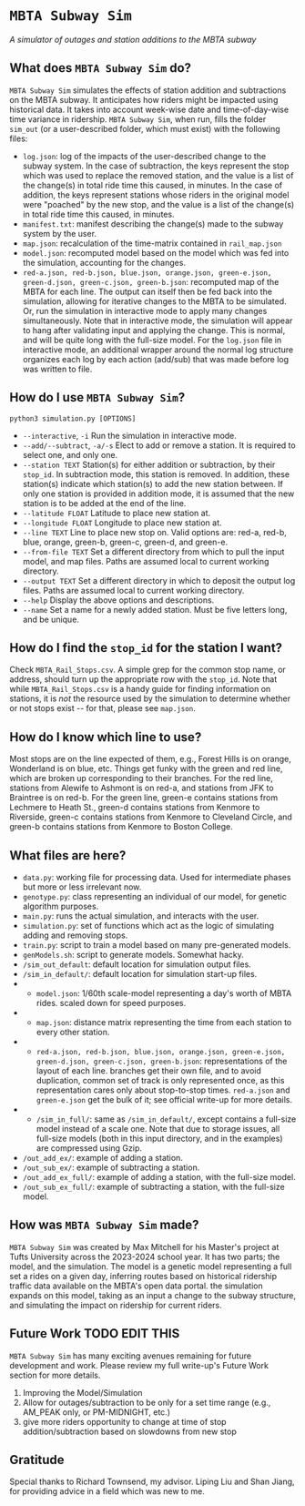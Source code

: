# `MBTA Subway Sim`
*A simulator of outages and station additions to the MBTA subway*

## What does `MBTA Subway Sim` do?
`MBTA Subway Sim` simulates the effects of station addition and subtractions on the MBTA subway. It anticipates how riders might be impacted using historical data. It takes into account week-wise date and time-of-day-wise time variance in ridership. `MBTA Subway Sim`, when run, fills the folder `sim_out` (or a user-described folder, which must exist) with the following files:
- `log.json`: log of the impacts of the user-described change to the subway system. In the case of subtraction, the keys represent the stop which was used to replace the removed station, and the value is a list of the change(s) in total ride time this caused, in minutes. In the case of addition, the keys represent stations whose riders in the original model were "poached" by the new stop, and the value is a list of the change(s) in total ride time this caused, in minutes.
- `manifest.txt`: manifest describing the change(s) made to the subway system by the user.
- `map.json`: recalculation of the time-matrix contained in `rail_map.json`
- `model.json`: recomputed model based on the model which was fed into the simulation, accounting for the changes.
- `red-a.json, red-b.json, blue.json, orange.json, green-e.json, green-d.json, green-c.json, green-b.json`: recomputed map of the MBTA for each line.
The output can itself then be fed back into the simulation, allowing for iterative changes to the MBTA to be simulated. Or, run the simulation in interactive mode to apply many changes simultaneously. Note that in interactive mode, the simulation will appear to hang after validating input and applying the change. This is normal, and will be quite long with the full-size model. For the `log.json` file in interactive mode, an additional wrapper around the normal log structure organizes each log by each action (add/sub) that was made before log was written to file.

## How do I use `MBTA Subway Sim`?
`python3 simulation.py [OPTIONS]`
- `--interactive`, `-i` 
        Run the simulation in interactive mode. 
- `--add/--subtract`, `-a/-s` 
        Elect to add or remove a station. It is required to select one, and only one.
- `--station TEXT`
        Station(s) for either addition or subtraction, by their `stop_id`. In subtraction mode, this station is removed. In addition, these station(s) indicate which station(s) to add the new station between. If only one station is provided in addition mode, it is assumed that the new station is to be added at the end of the line.
- `--latitude FLOAT`
        Latitude to place new station at.
- `--longitude FLOAT`
        Longitude to place new station at.
- `--line TEXT`
        Line to place new stop on. Valid options are: red-a, red-b, blue, orange, green-b, green-c, green-d, and green-e.
- `--from-file TEXT`
        Set a different directory from which to pull the input model, and map files. Paths are assumed local to current working directory.
- `--output TEXT`
        Set a different directory in which to deposit the output log files. Paths are assumed local to current working directory.
- `--help`
        Display the above options and descriptions.
- `--name`
        Set a name for a newly added station. Must be five letters long, and be unique.

## How do I find the `stop_id` for the station I want?
Check `MBTA_Rail_Stops.csv`. A simple grep for the common stop name, or address, should turn up the appropriate row with the `stop_id`. Note that while `MBTA_Rail_Stops.csv` is a handy guide for finding information on stations, it is _not_ the resource used by the simulation to determine whether or not stops exist -- for that, please see `map.json`.

## How do I know which line to use?
Most stops are on the line expected of them, e.g., Forest Hills is on orange, Wonderland is on blue, etc. Things get funky with the green and red line, which are broken up corresponding to their branches. For the red line, stations from Alewife to Ashmont is on red-a, and stations from JFK to Braintree is on red-b. For the green line, green-e contains stations from Lechmere to Heath St., green-d contains stations from Kenmore to Riverside, green-c contains stations from Kenmore to Cleveland Circle, and green-b contains stations from Kenmore to Boston College.

## What files are here?
- `data.py`: working file for processing data. Used for intermediate phases but more or less irrelevant now.
- `genotype.py`: class representing an individual of our model, for genetic algorithm purposes.
- `main.py`: runs the actual simulation, and interacts with the user.
- `simulation.py`: set of functions which act as the logic of simulating adding and removing stops.
- `train.py`: script to train a model based on many pre-generated models.
- `genModels.sh`: script to generate models. Somewhat hacky.
- `/sim_out_default`: default location for simulation output files.
- `/sim_in_default/`: default location for simulation start-up files.
- - `model.json`: 1/60th scale-model representing a day's worth of MBTA rides. scaled down for speed purposes.
- - `map.json`: distance matrix representing the time from each station to every other station.
- - `red-a.json, red-b.json, blue.json, orange.json, green-e.json, green-d.json, green-c.json, green-b.json`: representations of the layout of each line. branches get their own file, and to avoid duplication, common set of track is only represented once, as this representation cares only about stop-to-stop times. `red-a.json` and `green-e.json` get the bulk of it; see official write-up for more details.
- - `/sim_in_full/`: same as `/sim_in_default/`, except contains a full-size model instead of a scale one. Note that due to storage issues, all full-size models (both in this input directory, and in the examples) are compressed using Gzip.
- `/out_add_ex/`: example of adding a station.
- `/out_sub_ex/`: example of subtracting a station. 
- `/out_add_ex_full/`: example of adding a station, with the full-size model.
- `/out_sub_ex_full/`: example of subtracting a station, with the full-size model. 

## How was `MBTA Subway Sim` made?
`MBTA Subway Sim` was created by Max Mitchell for his Master's project at Tufts University across the 2023-2024 school year. It has two parts; the model, and the simulation. The model is a genetic model representing a full set a rides on a given day, inferring routes based on historical ridership traffic data available on the MBTA's open data portal. the simulation expands on this model, taking as an input a change to the subway structure, and simulating the impact on ridership for current riders. 

## Future Work TODO EDIT THIS
`MBTA Subway Sim` has many exciting avenues remaining for future development and work. Please review my full write-up's Future Work section for more details.
1. Improving the Model/Simulation
2. Allow for outages/subtraction to be only for a set time range (e.g., AM_PEAK only, or PM-MIDNIGHT, etc.)
3. give more riders opportunity to change at time of stop addition/subtraction based on slowdowns from new stop

## Gratitude
Special thanks to Richard Townsend, my advisor. Liping Liu and Shan Jiang, for providing advice in a field which was new to me.
